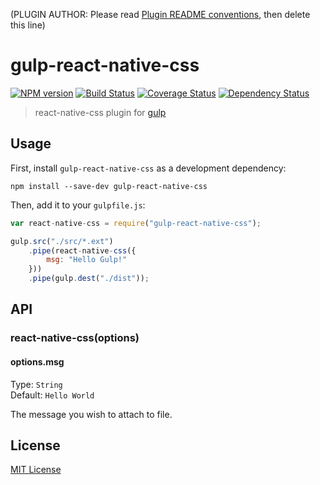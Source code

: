 (PLUGIN AUTHOR: Please read [Plugin README conventions](https://github.com/wearefractal/gulp/wiki/Plugin-README-Conventions), then delete this line)

# gulp-react-native-css
[![NPM version][npm-image]][npm-url] [![Build Status][travis-image]][travis-url]  [![Coverage Status][coveralls-image]][coveralls-url] [![Dependency Status][depstat-image]][depstat-url]

> react-native-css plugin for [gulp](https://github.com/wearefractal/gulp)

## Usage

First, install `gulp-react-native-css` as a development dependency:

```shell
npm install --save-dev gulp-react-native-css
```

Then, add it to your `gulpfile.js`:

```javascript
var react-native-css = require("gulp-react-native-css");

gulp.src("./src/*.ext")
	.pipe(react-native-css({
		msg: "Hello Gulp!"
	}))
	.pipe(gulp.dest("./dist"));
```

## API

### react-native-css(options)

#### options.msg
Type: `String`  
Default: `Hello World`

The message you wish to attach to file.


## License

[MIT License](http://en.wikipedia.org/wiki/MIT_License)

[npm-url]: https://npmjs.org/package/gulp-react-native-css
[npm-image]: https://badge.fury.io/js/gulp-react-native-css.png

[travis-url]: http://travis-ci.org/soliury/gulp-react-native-css
[travis-image]: https://secure.travis-ci.org/soliury/gulp-react-native-css.png?branch=master

[coveralls-url]: https://coveralls.io/r/soliury/gulp-react-native-css
[coveralls-image]: https://coveralls.io/repos/soliury/gulp-react-native-css/badge.png

[depstat-url]: https://david-dm.org/soliury/gulp-react-native-css
[depstat-image]: https://david-dm.org/soliury/gulp-react-native-css.png
